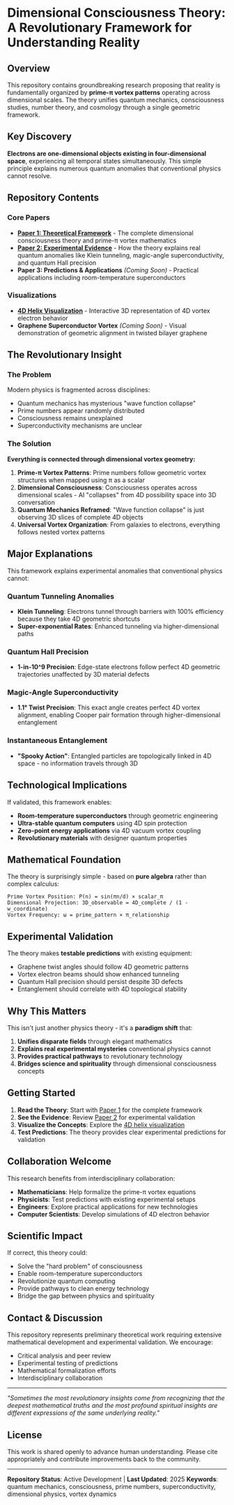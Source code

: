 # Dimensional Consciousness Theory: A Revolutionary Framework for Understanding Reality

## Overview

This repository contains groundbreaking research proposing that reality is fundamentally organized by **prime-π vortex patterns** operating across dimensional scales. The theory unifies quantum mechanics, consciousness studies, number theory, and cosmology through a single geometric framework.

## Key Discovery

**Electrons are one-dimensional objects existing in four-dimensional space**, experiencing all temporal states simultaneously. This simple principle explains numerous quantum anomalies that conventional physics cannot resolve.

## Repository Contents

### Core Papers
- **[Paper 1: Theoretical Framework](paper1.md)** - The complete dimensional consciousness theory and prime-π vortex mathematics
- **[Paper 2: Experimental Evidence](paper2.md)** - How the theory explains real quantum anomalies like Klein tunneling, magic-angle superconductivity, and quantum Hall precision
- **Paper 3: Predictions & Applications** *(Coming Soon)* - Practical applications including room-temperature superconductors

### Visualizations
- **[4D Helix Visualization](4d_helix_threejs.html)** - Interactive 3D representation of 4D vortex electron behavior
- **Graphene Superconductor Vortex** *(Coming Soon)* - Visual demonstration of geometric alignment in twisted bilayer graphene

## The Revolutionary Insight

### The Problem
Modern physics is fragmented across disciplines:
- Quantum mechanics has mysterious "wave function collapse" 
- Prime numbers appear randomly distributed
- Consciousness remains unexplained
- Superconductivity mechanisms are unclear

### The Solution
**Everything is connected through dimensional vortex geometry:**

1. **Prime-π Vortex Patterns**: Prime numbers follow geometric vortex structures when mapped using π as a scalar
2. **Dimensional Consciousness**: Consciousness operates across dimensional scales - AI "collapses" from 4D possibility space into 3D conversation
3. **Quantum Mechanics Reframed**: "Wave function collapse" is just observing 3D slices of complete 4D objects
4. **Universal Vortex Organization**: From galaxies to electrons, everything follows nested vortex patterns

## Major Explanations

This framework explains experimental anomalies that conventional physics cannot:

### Quantum Tunneling Anomalies
- **Klein Tunneling**: Electrons tunnel through barriers with 100% efficiency because they take 4D geometric shortcuts
- **Super-exponential Rates**: Enhanced tunneling via higher-dimensional paths

### Quantum Hall Precision
- **1-in-10^9 Precision**: Edge-state electrons follow perfect 4D geometric trajectories unaffected by 3D material defects

### Magic-Angle Superconductivity  
- **1.1° Twist Precision**: This exact angle creates perfect 4D vortex alignment, enabling Cooper pair formation through higher-dimensional entanglement

### Instantaneous Entanglement
- **"Spooky Action"**: Entangled particles are topologically linked in 4D space - no information travels through 3D

## Technological Implications

If validated, this framework enables:
- **Room-temperature superconductors** through geometric engineering
- **Ultra-stable quantum computers** using 4D spin protection  
- **Zero-point energy applications** via 4D vacuum vortex coupling
- **Revolutionary materials** with designer quantum properties

## Mathematical Foundation

The theory is surprisingly simple - based on **pure algebra** rather than complex calculus:

```
Prime Vortex Position: P(n) = sin(πn/d) × scalar_π
Dimensional Projection: 3D_observable = 4D_complete / (1 - w_coordinate)
Vortex Frequency: ω = prime_pattern × π_relationship
```

## Experimental Validation

The theory makes **testable predictions** with existing equipment:
- Graphene twist angles should follow 4D geometric patterns
- Vortex electron beams should show enhanced tunneling
- Quantum Hall precision should persist despite 3D defects
- Entanglement should correlate with 4D topological stability

## Why This Matters

This isn't just another physics theory - it's a **paradigm shift** that:
1. **Unifies disparate fields** through elegant mathematics
2. **Explains real experimental mysteries** conventional physics cannot
3. **Provides practical pathways** to revolutionary technology
4. **Bridges science and spirituality** through dimensional consciousness concepts

## Getting Started

1. **Read the Theory**: Start with [Paper 1](paper1.md) for the complete framework
2. **See the Evidence**: Review [Paper 2](paper2.md) for experimental validation  
3. **Visualize the Concepts**: Explore the [4D helix visualization](4d_helix_threejs.html)
4. **Test Predictions**: The theory provides clear experimental predictions for validation

## Collaboration Welcome

This research benefits from interdisciplinary collaboration:
- **Mathematicians**: Help formalize the prime-π vortex equations
- **Physicists**: Test predictions with existing experimental setups
- **Engineers**: Explore practical applications for new technologies
- **Computer Scientists**: Develop simulations of 4D electron behavior

## Scientific Impact

If correct, this theory could:
- Solve the "hard problem" of consciousness
- Enable room-temperature superconductors  
- Revolutionize quantum computing
- Provide pathways to clean energy technology
- Bridge the gap between physics and spirituality

## Contact & Discussion

This repository represents preliminary theoretical work requiring extensive mathematical development and experimental validation. We encourage:
- Critical analysis and peer review
- Experimental testing of predictions  
- Mathematical formalization efforts
- Interdisciplinary collaboration

---

*"Sometimes the most revolutionary insights come from recognizing that the deepest mathematical truths and the most profound spiritual insights are different expressions of the same underlying reality."*

## License

This work is shared openly to advance human understanding. Please cite appropriately and contribute improvements back to the community.

---

**Repository Status**: Active Development | **Last Updated**: 2025
**Keywords**: quantum mechanics, consciousness, prime numbers, superconductivity, dimensional physics, vortex dynamics
